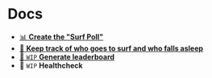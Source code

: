 # Docs

* [📊 **Create the "Surf Poll"**](/docs/create-the-surf-poll.md)
* [📝 **Keep track of who goes to surf and who falls asleep**](/docs/record-who-signup.md)
* [🥇 `WIP` **Generate leaderboard**](/docs/generate-leaderboard.md)  
* 🏥 `WIP` **Healthcheck** 
  

